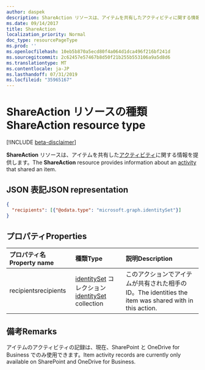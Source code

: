 ```yaml
---
author: daspek
description: ShareAction リソースは、アイテムを共有したアクティビティに関する情報を提供します。
ms.date: 09/14/2017
title: ShareAction
localization_priority: Normal
doc_type: resourcePageType
ms.prod: ''
ms.openlocfilehash: 10eb5b870a5ecd80f4a064d1dca496f216bf241d
ms.sourcegitcommit: 2c62457e57467b8d50f21b255b553106a9a5d8d6
ms.translationtype: MT
ms.contentlocale: ja-JP
ms.lasthandoff: 07/31/2019
ms.locfileid: "35965167"
---
```

# <a name="shareaction-resource-type"></a><span data-ttu-id="921f3-103">ShareAction リソースの種類</span><span class="sxs-lookup"><span data-stu-id="921f3-103">ShareAction resource type</span></span>

[!INCLUDE [beta-disclaimer](../../includes/beta-disclaimer.md)]

<span data-ttu-id="921f3-104">**ShareAction** リソースは、アイテムを共有した[アクティビティ][activity]に関する情報を提供します。</span><span class="sxs-lookup"><span data-stu-id="921f3-104">The **ShareAction** resource provides information about an [activity][activity] that shared an item.</span></span>

[activity]: itemactivity.md

## <a name="json-representation"></a><span data-ttu-id="921f3-105">JSON 表記</span><span class="sxs-lookup"><span data-stu-id="921f3-105">JSON representation</span></span>

<!-- {
  "blockType": "resource",
  "optionalProperties": [ ],
  "@type": "microsoft.graph.shareAction"
}-->

```json
{
  "recipients": [{"@odata.type": "microsoft.graph.identitySet"}]
}
```

## <a name="properties"></a><span data-ttu-id="921f3-106">プロパティ</span><span class="sxs-lookup"><span data-stu-id="921f3-106">Properties</span></span>

| <span data-ttu-id="921f3-107">プロパティ名</span><span class="sxs-lookup"><span data-stu-id="921f3-107">Property name</span></span> | <span data-ttu-id="921f3-108">種類</span><span class="sxs-lookup"><span data-stu-id="921f3-108">Type</span></span>                       | <span data-ttu-id="921f3-109">説明</span><span class="sxs-lookup"><span data-stu-id="921f3-109">Description</span></span>
|:--------------|:---------------------------|:-----------------------------
| <span data-ttu-id="921f3-110">recipients</span><span class="sxs-lookup"><span data-stu-id="921f3-110">recipients</span></span>    | <span data-ttu-id="921f3-111">[identitySet][] コレクション</span><span class="sxs-lookup"><span data-stu-id="921f3-111">[identitySet][] collection</span></span> | <span data-ttu-id="921f3-112">このアクションでアイテムが共有された相手の ID。</span><span class="sxs-lookup"><span data-stu-id="921f3-112">The identities the item was shared with in this action.</span></span>

[identitySet]: identityset.md

## <a name="remarks"></a><span data-ttu-id="921f3-114">備考</span><span class="sxs-lookup"><span data-stu-id="921f3-114">Remarks</span></span>

<span data-ttu-id="921f3-115">アイテムのアクティビティの記録は、現在、SharePoint と OneDrive for Business でのみ使用できます。</span><span class="sxs-lookup"><span data-stu-id="921f3-115">Item activity records are currently only available on SharePoint and OneDrive for Business.</span></span>

<!--
{
  "type": "#page.annotation",
  "description": "The ShareAction object provides information about who an item was shared to in a share action.",
  "keywords": "activities,activity,action,mention",
  "section": "documentation",
  "tocPath": "Resources/ShareAction",
  "suppressions": []
}
-->
